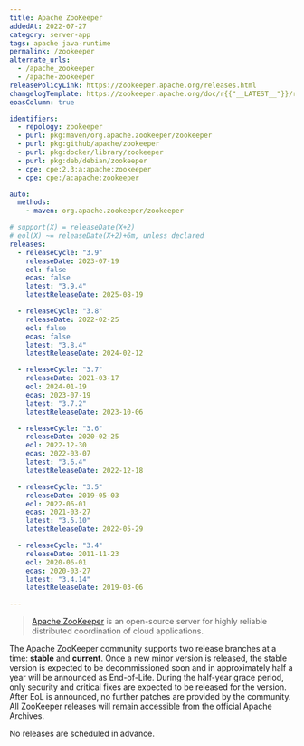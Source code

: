 ```yaml
---
title: Apache ZooKeeper
addedAt: 2022-07-27
category: server-app
tags: apache java-runtime
permalink: /zookeeper
alternate_urls:
  - /apache_zookeeper
  - /apache-zookeeper
releasePolicyLink: https://zookeeper.apache.org/releases.html
changelogTemplate: https://zookeeper.apache.org/doc/r{{"__LATEST__"}}/releasenotes.html
eoasColumn: true

identifiers:
  - repology: zookeeper
  - purl: pkg:maven/org.apache.zookeeper/zookeeper
  - purl: pkg:github/apache/zookeeper
  - purl: pkg:docker/library/zookeeper
  - purl: pkg:deb/debian/zookeeper
  - cpe: cpe:2.3:a:apache:zookeeper
  - cpe: cpe:/a:apache:zookeeper

auto:
  methods:
    - maven: org.apache.zookeeper/zookeeper

# support(X) = releaseDate(X+2)
# eol(X) ~= releaseDate(X+2)+6m, unless declared
releases:
  - releaseCycle: "3.9"
    releaseDate: 2023-07-19
    eol: false
    eoas: false
    latest: "3.9.4"
    latestReleaseDate: 2025-08-19

  - releaseCycle: "3.8"
    releaseDate: 2022-02-25
    eol: false
    eoas: false
    latest: "3.8.4"
    latestReleaseDate: 2024-02-12

  - releaseCycle: "3.7"
    releaseDate: 2021-03-17
    eol: 2024-01-19
    eoas: 2023-07-19
    latest: "3.7.2"
    latestReleaseDate: 2023-10-06

  - releaseCycle: "3.6"
    releaseDate: 2020-02-25
    eol: 2022-12-30
    eoas: 2022-03-07
    latest: "3.6.4"
    latestReleaseDate: 2022-12-18

  - releaseCycle: "3.5"
    releaseDate: 2019-05-03
    eol: 2022-06-01
    eoas: 2021-03-27
    latest: "3.5.10"
    latestReleaseDate: 2022-05-29

  - releaseCycle: "3.4"
    releaseDate: 2011-11-23
    eol: 2020-06-01
    eoas: 2020-03-27
    latest: "3.4.14"
    latestReleaseDate: 2019-03-06

---
```


> [Apache ZooKeeper](https://zookeeper.apache.org/) is an open-source server for highly reliable
> distributed coordination of cloud applications.

The Apache ZooKeeper community supports two release branches at a time: **stable** and **current**.
Once a new minor version is released, the stable version is expected to be decommissioned soon and
in approximately half a year will be announced as End-of-Life. During the half-year grace period,
only security and critical fixes are expected to be released for the version. After EoL is
announced, no further patches are provided by the community. All ZooKeeper releases will remain
accessible from the official Apache Archives.

No releases are scheduled in advance.
